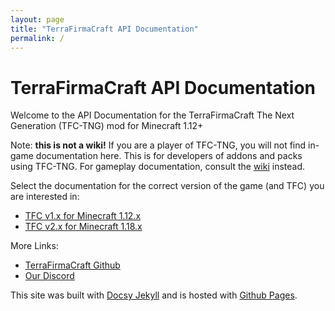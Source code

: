 ```yaml
---
layout: page
title: "TerraFirmaCraft API Documentation"
permalink: /
---
```


# TerraFirmaCraft API Documentation

Welcome to the API Documentation for the TerraFirmaCraft The Next Generation (TFC-TNG) mod for Minecraft 1.12+

Note: **this is not a wiki!** If you are a player of TFC-TNG, you will not find in-game documentation here. This is for developers of addons and packs using TFC-TNG. For gameplay documentation, consult the [wiki](https://tng.terrafirmacraft.com/Main_Page) instead.

Select the documentation for the correct version of the game (and TFC) you are interested in:

- [TFC v1.x for Minecraft 1.12.x](/Documentation/1.12.x/)
- [TFC v2.x for Minecraft 1.18.x](/Documentation/1.18.x/)

More Links:

- [TerraFirmaCraft Github](https://github.com/TerraFirmaCraft/TerraFirmaCraft)
- [Our Discord](https://discord.com/invite/PRuAKvY)

This site was built with [Docsy Jekyll](https://vsoch.github.io/docsy-jekyll) and is hosted with [Github Pages](https://pages.github.com/).
